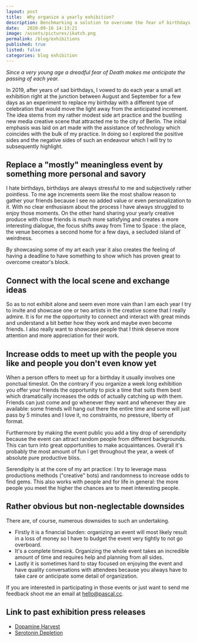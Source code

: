 ```yaml
---
layout: post
title:  Why organize a yearly exhibition?
description: Benchmarking a solution to overcome the fear of birthdays.
date:   2020-09-16 14:13:21
image: /assets/pictures/ikatch.png
permalink: /blog/exhibitions
published: true
listed: false
categories: blog exhibition
---
```


_Since a very young age a dreadful fear of Death makes me anticipate the passing of each year._

In 2019, after years of sad birthdays, I vowed to do each year a small art exhibition right at the junction between August and September for a few days as an experiment to replace my birthday with a different type of celebration that would move the light away from the anticipated increment. The idea stems from my rather modest side art practice and the bustling new media creative scene that attracted me to the city of Berlin. The initial emphasis was laid on art made with the assistance of technology which coincides with the bulk of my practice. In doing so I explored the positive sides and the negative sides of such an endeavour which I will try to subsequently highlight.

## Replace a "mostly" meaningless event by something more personal and savory

I hate birthdays, birthdays are always stressful to me and subjectively rather pointless. To me age increments seem like the most shallow reason to gather your friends because I see no added value or even personalization to it. With no clear enthusiasm about the process I have always struggled to enjoy those moments. On the other hand sharing your yearly creative produce with close friends is much more satisfying and creates a more interesting dialogue, the focus shifts away from Time to Space : the place, the venue becomes a second home for a few days, a secluded island of weirdness.

By showcasing some of my art each year it also creates the feeling of having a deadline to have something to show which has proven great to overcome creator's block.

## Connect with the local scene and exchange ideas

So as to not exhibit alone and seem even more vain than I am each year I try to invite and showcase one or two artists in the creative scene that I really admire. It is for me the opportunity to connect and interact with great minds and understand a bit better how they work and maybe even become friends. I also really want to showcase people that I think deserve more attention and more appreciation for their work.

## Increase odds to meet up with the people you like and people you don't even know yet

When a person offers to meet up for a birthday it usually involves one ponctual timeslot. On the contrary if you organize a week long exhibition you offer your friends the opportunity to pick a time that suits them best which dramatically increases the odds of actually catching up with them. Friends can just come and go whenever they want and whenever they are available: some friends will hang out there the entire time and some will just pass by 5 minutes and I love it, no constraints, no pressure, liberty of format.

Furthermore by making the event public you add a tiny drop of serendipity because the event can attract random people from different backgrounds. This can turn into great opportunities to make acquaintances. Overall it's probably the most amount of fun I get throughout the year, a week of absolute pure productive bliss.

Serendipity is at the core of my art practice: I try to leverage mass productions methods ("creative" bots) and randomness to increase odds to find gems. This also works with people and for life in general: the more people you meet the higher the chances are to meet interesting people.

## Rather obvious but non-neglectable downsides

There are, of course, numerous downsides to such an undertaking.

- Firstly it is a financial burden: organizing an event will most likely result in a loss of money so I have to budget the event very tightly to not go overboard.
- It's a complete timesink. Organizing the whole event takes an incredible amount of time and requires help and planning from all sides.
- Lastly it is sometimes hard to stay focused on enjoying the event and have quality conversations with attendees because you always have to take care or anticipate some detail of organization.

If you are interested in participating in those events or just want to send me feedback shoot me an email at [hello@pascal.cc](mailto:hello@pascal.cc).

## Link to past exhibition press releases
* [Dopamine Harvest](https://pascal.cc/dopamine-harvest)
* [Serotonin Depletion](https://pascal.cc/serotonin-depletion)
